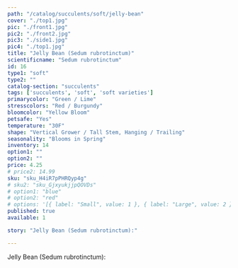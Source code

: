 ```yaml
---
path: "/catalog/succulents/soft/jelly-bean"
cover: "./top1.jpg"
pic: "./front1.jpg"
pic2: "./front2.jpg"
pic3: "./side1.jpg"
pic4: "./top1.jpg"
title: "Jelly Bean (Sedum rubrotinctum)"
scientificname: "Sedum rubrotinctum"
id: 16 
type1: "soft"
type2: ""
catalog-section: "succulents"
tags: ['succulents', 'soft', 'soft varieties']
primarycolor: "Green / Lime"
stresscolors: "Red / Burgundy"
bloomcolor: "Yellow Bloom"
petsafe: "Yes"
temperature: "30F"
shape: "Vertical Grower / Tall Stem, Hanging / Trailing"
seasonality: "Blooms in Spring"
inventory: 14
option1: ""
option2: ""
price: 4.25
# price2: 14.99
sku: "sku_H4iR7pPHRQyp4g"
# sku2: "sku_GjxyukjjpQOVDs"
# option1: "blue"
# option2: "red"
# options: '[{ label: "Small", value: 1 }, { label: "Large", value: 2 }]'
published: true
available: 1

story: "Jelly Bean (Sedum rubrotinctum):"

---
```

Jelly Bean (Sedum rubrotinctum): 